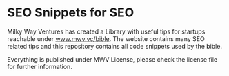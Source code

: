 # SEO Snippets for SEO
Milky Way Ventures has created a Library with useful tips for startups reachable under www.mwv.vc/bible.
The website contains many SEO related tips and this repository contains all code snippets used by the bible. 

Everything is published under MWV License, please check the license file for further information. 
